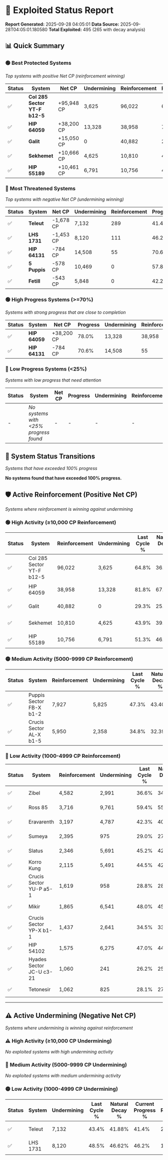 # 🌟 Exploited Status Report

**Report Generated:** 2025-09-28 04:05:01
**Data Source:** 2025-09-28T04:05:01.180580
**Total Exploited:** 495 (265 with decay analysis)

## 📊 Quick Summary

### 🟢 **Best Protected Systems**
*Top systems with positive Net CP (reinforcement winning)*

| Status | System | Net CP | Undermining | Reinforcement | Progress |
|--------|--------|--------|-------------|---------------|----------|
| ✅ | **Col 285 Sector YT-F b12-5** | +95,948 CP | 3,625 | 96,022 | 63.8% |
| ✅ | **HIP 64059** | +38,200 CP | 13,328 | 38,958 | 78.0% |
| ✅ | **Galit** | +15,050 CP | 0 | 40,882 | 29.3% |
| ✅ | **Sekhemet** | +10,666 CP | 4,625 | 10,810 | 42.6% |
| ✅ | **HIP 55189** | +10,461 CP | 6,791 | 10,756 | 49.4% |

### 🔴 **Most Threatened Systems**
*Top systems with negative Net CP (undermining winning)*

| Status | System | Net CP | Undermining | Reinforcement | Progress |
|--------|--------|--------|-------------|---------------|----------|
| ✅ | **Teleut** | -1,678 CP | 7,132 | 289 | 41.4% |
| ✅ | **LHS 1731** | -1,453 CP | 8,120 | 111 | 46.2% |
| ✅ | **HIP 64131** | -784 CP | 14,508 | 55 | 70.6% |
| ✅ | **5 Puppis** | -578 CP | 10,469 | 0 | 57.8% |
| ✅ | **Fetill** | -543 CP | 5,848 | 0 | 42.2% |

### 🟢 **High Progress Systems (>=70%)**
*Systems with strong progress that are close to completion*

| Status | System | Net CP | Progress | Undermining | Reinforcement |
|--------|--------|--------|----------|-------------|---------------|
| ✅ | **HIP 64059** | +38,200 CP | 78.0% | 13,328 | 38,958 |
| ✅ | **HIP 64131** | -784 CP | 70.6% | 14,508 | 55 |

### 🔴 **Low Progress Systems (<25%)**
*Systems with low progress that need attention*

| Status | System | Net CP | Progress | Undermining | Reinforcement |
|--------|--------|--------|----------|-------------|---------------|
| - | *No systems with <25% progress found* | - | - | - | - |
## 🔄 System Status Transitions
*Systems that have exceeded 100% progress*

**No systems found that have exceeded 100% progress.**

## 🛡️ Active Reinforcement (Positive Net CP)
*Systems where reinforcement is winning against undermining*

### 🟢 High Activity (≥10,000 CP Reinforcement)

| Status | System | Reinforcement | Undermining | Last Cycle % | Natural Decay % | Current Progress % | Current CP | Net CP | Activity |
|--------|--------|---------------|-------------|--------------|-----------------|-------------------|------------|--------|----------|
| ✅ | Col 285 Sector YT-F b12-5 | 96,022 | 3,625 | 64.8% | 36.39% | 63.8% | 223,300 | +95,948 | 🟢 High Reinforcement |
| ✅ | HIP 64059 | 38,958 | 13,328 | 81.8% | 67.09% | 78.0% | 273,000 | +38,200 | 🟢 High Reinforcement |
| ✅ | Galit | 40,882 | 0 | 29.3% | 25.00% | 29.3% | 102,550 | +15,050 | 🟢 High Reinforcement |
| ✅ | Sekhemet | 10,810 | 4,625 | 43.9% | 39.55% | 42.6% | 149,100 | +10,666 | 🟢 High Reinforcement |
| ✅ | HIP 55189 | 10,756 | 6,791 | 51.3% | 46.41% | 49.4% | 172,900 | +10,461 | 🟢 High Reinforcement |

### 🟡 Medium Activity (5000-9999 CP Reinforcement)

| Status | System | Reinforcement | Undermining | Last Cycle % | Natural Decay % | Current Progress % | Current CP | Net CP | Activity |
|--------|--------|---------------|-------------|--------------|-----------------|-------------------|------------|--------|----------|
| ✅ | Puppis Sector FB-X b1-2 | 7,927 | 5,825 | 47.3% | 43.40% | 45.6% | 159,600 | +7,712 | 🟡 Medium Reinforcement |
| ✅ | Crucis Sector AL-X b1-5 | 5,950 | 2,358 | 34.8% | 32.39% | 34.1% | 119,350 | +5,970 | 🟡 Medium Reinforcement |

### 🔴 Low Activity (1000-4999 CP Reinforcement)

| Status | System | Reinforcement | Undermining | Last Cycle % | Natural Decay % | Current Progress % | Current CP | Net CP | Activity |
|--------|--------|---------------|-------------|--------------|-----------------|-------------------|------------|--------|----------|
| ✅ | Zibel | 4,582 | 2,991 | 36.6% | 34.40% | 35.7% | 124,950 | +4,558 | 🔵 Low Reinforcement |
| ✅ | Ross 85 | 3,716 | 9,761 | 59.4% | 55.69% | 56.6% | 198,100 | +3,178 | 🔵 Low Reinforcement |
| ✅ | Eravarenth | 3,197 | 4,787 | 42.3% | 40.03% | 40.9% | 143,150 | +3,032 | 🔵 Low Reinforcement |
| ✅ | Sumeya | 2,395 | 975 | 29.0% | 27.98% | 28.7% | 100,449 | +2,502 | 🔵 Low Reinforcement |
| ✅ | Slatus | 2,346 | 5,691 | 45.2% | 42.99% | 43.6% | 152,600 | +2,145 | 🔵 Low Reinforcement |
| ✅ | Korro Kung | 2,115 | 5,491 | 44.5% | 42.35% | 42.9% | 150,150 | +1,927 | 🔵 Low Reinforcement |
| ✅ | Crucis Sector YU-P a5-1 | 1,619 | 958 | 28.8% | 28.00% | 28.5% | 99,749 | +1,748 | 🔵 Low Reinforcement |
| ✅ | Mikir | 1,865 | 6,541 | 48.0% | 45.64% | 46.1% | 161,350 | +1,595 | 🔵 Low Reinforcement |
| ✅ | Crucis Sector YP-X b1-1 | 1,437 | 2,641 | 34.5% | 33.29% | 33.7% | 117,950 | +1,437 | 🔵 Low Reinforcement |
| ✅ | HIP 54102 | 1,575 | 6,275 | 47.0% | 44.82% | 45.2% | 158,200 | +1,329 | 🔵 Low Reinforcement |
| ✅ | Hyades Sector JC-U c3-21 | 1,060 | 241 | 26.2% | 25.74% | 26.1% | 91,350 | +1,243 | 🔵 Low Reinforcement |
| ✅ | Tetonesir | 1,062 | 825 | 28.1% | 27.56% | 27.9% | 97,649 | +1,194 | 🔵 Low Reinforcement |


---

## ⚠️ Active Undermining (Negative Net CP)
*Systems where undermining is winning against reinforcement*

### ⚠️ High Activity (≥10,000 CP Undermining)

*No exploited systems with high undermining activity*

### 🔶 Medium Activity (5000-9999 CP Undermining)

*No exploited systems with medium undermining activity*

### 🟡 Low Activity (1000-4999 CP Undermining)

| Status | System | Undermining | Last Cycle % | Natural Decay % | Current Progress % | Reinforcement | Current CP | Net CP | Activity |
|--------|--------|-------------|--------------|-----------------|-------------------|---------------|------------|--------|----------|
| ✅ | Teleut | 7,132 | 43.4% | 41.88% | 41.4% | 289 | 144,900 | -1,678 | 🟡 Low Undermining |
| ✅ | LHS 1731 | 8,120 | 48.5% | 46.62% | 46.2% | 111 | 161,700 | -1,453 | 🟡 Low Undermining |
